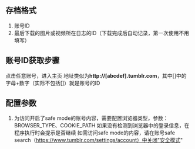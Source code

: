 ## 存档格式

1. 账号ID
2. 最后下载的图片或视频所在日志的ID（下载完成后自动记录，第一次使用不用填写）

## 账号ID获取步骤

点击任意账号，进入主页 地址类似为**http://[abcdef].tumblr.com**，其中[]中的字母+数字（实际不包括[]）就是账号的ID

## 配置参数

1. 为访问开启了safe mode的账号内容，需要配置浏览器类型，参数：BROWSER_TYPE、COOKIE_PATH 如果没有检测到浏览器中的登录信息，在程序执行时会提示是否继续 如需访问safe mode的内容，请在账号safe
   search（https://www.tumblr.com/settings/account）中关闭"安全模式"
